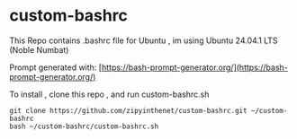 # custom-bashrc

This Repo contains .bashrc file for Ubuntu , im using Ubuntu 24.04.1 LTS (Noble Numbat)

Prompt generated with:
[https://bash-prompt-generator.org/](https://bash-prompt-generator.org/)

To install , clone this repo , and run custom-bashrc.sh

```
git clone https://github.com/zipyinthenet/custom-bashrc.git ~/custom-bashrc
bash ~/custom-bashrc/custom-bashrc.sh
```
